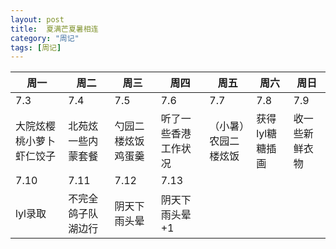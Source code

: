 ```yaml
---
layout: post
title:  夏满芒夏暑相连
category: "周记"
tags: [周记]
---
```

|周一|周二|周三|周四|周五|周六|周日|
| --- | --- | --- | --- | --- | --- | --- |
|7.3|7.4|7.5|7.6|7.7|7.8|7.9|
|大院炫樱桃小萝卜虾仁饺子|北苑炫一些内蒙套餐|勺园二楼炫饭鸡蛋羹|听了一些香港工作状况|（小暑）农园二楼炫饭|获得lyl糖糖插画|收一些新鲜衣物|
|7.10|7.11|7.12|7.13|
|lyl录取|不完全鸽子队湖边行|阴天下雨头晕|阴天下雨头晕+1
